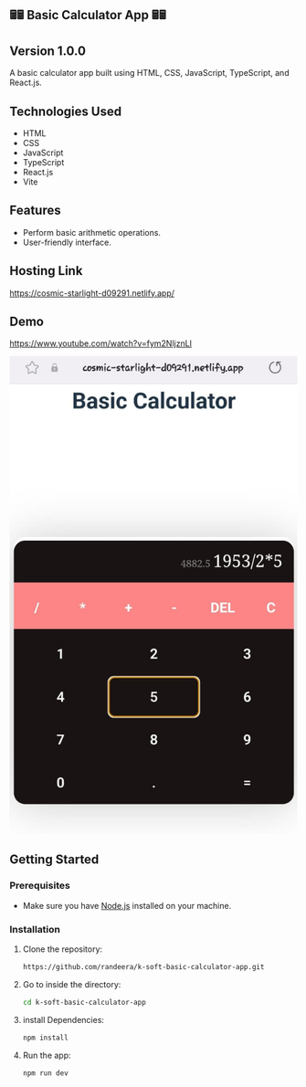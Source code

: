 ## 🖩🖩 Basic Calculator App 🖩🖩

## Version 1.0.0

A basic calculator app built using HTML, CSS, JavaScript, TypeScript, and React.js.

## Technologies Used

- HTML
- CSS
- JavaScript
- TypeScript
- React.js
- Vite

## Features

- Perform basic arithmetic operations.
- User-friendly interface.

## Hosting Link

https://cosmic-starlight-d09291.netlify.app/

## Demo

https://www.youtube.com/watch?v=fym2NljznLI

![img.png](img.png)

## Getting Started

### Prerequisites

- Make sure you have [Node.js](https://nodejs.org/) installed on your machine.

### Installation

1. Clone the repository:

   ```bash
   https://github.com/randeera/k-soft-basic-calculator-app.git

2. Go to inside the directory:

   ```bash
   cd k-soft-basic-calculator-app

3. install Dependencies:

   ```bash
   npm install

4. Run the app:

   ```bash
   npm run dev